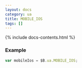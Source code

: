 ```yaml
---
layout: docs
category: ua
title: MOBILE_IOS
tags: []
---
```


{% include docs-contents.html %}

### Example
```js
var mobileIos = $B.ua.MOBILE_IOS;
```